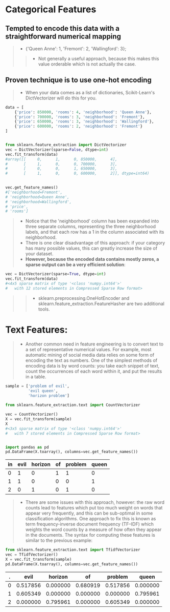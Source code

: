 # Categorical Features
## Tempted to encode this data with a straightforward numerical mapping
>* {'Queen Anne': 1, 'Fremont': 2, 'Wallingford': 3};
>>* Not generally a useful approach, because this makes this value orderable which is not actually the case.

## Proven technique is to use one-hot encoding
>* When your data comes as a list of dictionaries, Scikit-Learn's DictVectorizer will do this for you. 
```python
data = [
    {'price': 850000, 'rooms': 4, 'neighborhood': 'Queen Anne'},
    {'price': 700000, 'rooms': 3, 'neighborhood': 'Fremont'},
    {'price': 650000, 'rooms': 3, 'neighborhood': 'Wallingford'},
    {'price': 600000, 'rooms': 2, 'neighborhood': 'Fremont'}
]


from sklearn.feature_extraction import DictVectorizer
vec = DictVectorizer(sparse=False, dtype=int)
vec.fit_transform(data)
#array([[     0,      1,      0, 850000,      4],
#       [     1,      0,      0, 700000,      3],
#       [     0,      0,      1, 650000,      3],
#       [     1,      0,      0, 600000,      2]], dtype=int64)
       

vec.get_feature_names()
#['neighborhood=Fremont',
# 'neighborhood=Queen Anne',
# 'neighborhood=Wallingford',
# 'price',
# 'rooms']

``` 

>* Notice that the 'neighborhood' column has been expanded into three separate columns, representing the three neighborhood labels, and that each row has a 1 in the column associated with its neighborhood.
>* There is one clear disadvantage of this approach: if your category has many possible values, this can greatly increase the size of your dataset. 
>* **However, because the encoded data contains mostly zeros, a sparse output can be a very efficient solution**:
```python
vec = DictVectorizer(sparse=True, dtype=int)
vec.fit_transform(data)
#<4x5 sparse matrix of type '<class 'numpy.int64'>'
#	with 12 stored elements in Compressed Sparse Row format>

```
>>* sklearn.preprocessing.OneHotEncoder and sklearn.feature_extraction.FeatureHasher are two additional tools.


# Text Features:
>* Another common need in feature engineering is to convert text to a set of representative numerical values. For example, most automatic mining of social media data relies on some form of encoding the text as numbers. One of the simplest methods of encoding data is by word counts: you take each snippet of text, count the occurrences of each word within it, and put the results in a table.

```python
sample = ['problem of evil',
          'evil queen',
          'horizon problem']
          
from sklearn.feature_extraction.text import CountVectorizer

vec = CountVectorizer()
X = vec.fit_transform(sample)
X
#<3x5 sparse matrix of type '<class 'numpy.int64'>'
#	with 7 stored elements in Compressed Sparse Row format>


import pandas as pd
pd.DataFrame(X.toarray(), columns=vec.get_feature_names())
```

| in|  evil|horizon|of	|problem|queen|
|---|------|-------|----|-------|-----|
|0  |1	   |0	   |1	|    1	|0    |
|1  |1	   |0	   |0	|    0	|1    |
|2  |0	   |1	   |0	|    1	|0    |

>* There are some issues with this approach, however: the raw word counts lead to features which put too much weight on words that appear very frequently, and this can be sub-optimal in some classification algorithms. One approach to fix this is known as term frequency-inverse document frequency (TF–IDF) which weights the word counts by a measure of how often they appear in the documents. The syntax for computing these features is similar to the previous example:

```python
from sklearn.feature_extraction.text import TfidfVectorizer
vec = TfidfVectorizer()
X = vec.fit_transform(sample)
pd.DataFrame(X.toarray(), columns=vec.get_feature_names())

```

| . |  evil	|horizon|of	|problem| queen|
|---|------|------|------|---------|------|
|0	|0.517856	|0.000000	|0.680919	|0.517856	|0.000000|
|1	|0.605349	|0.000000	|0.000000	|0.000000	|0.795961|
|2	|0.000000	|0.795961	|0.000000	|0.605349	|0.000000|
